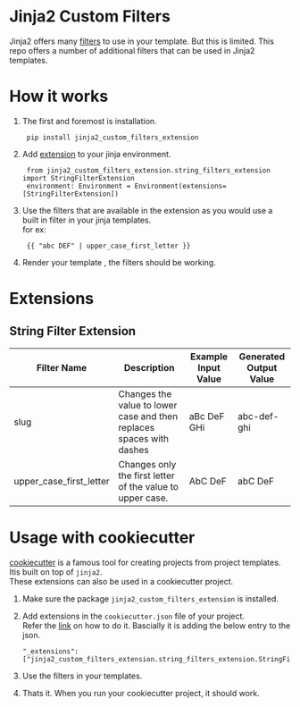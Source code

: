 # Jinja2 Custom Filters

Jinja2 offers many [filters](https://jinja.palletsprojects.com/en/2.11.x/templates/#list-of-builtin-filters) to use in your template.
But this is limited.
This repo offers a number of additional filters that can be used in Jinja2 templates.


# How it works


1. The first and foremost is installation.  

        pip install jinja2_custom_filters_extension

2. Add [extension](#Extensions) to your jinja environment.  
        
        from jinja2_custom_filters_extension.string_filters_extension import StringFilterExtension
        environment: Environment = Environment(extensions=[StringFilterExtension])
        
3. Use the filters that are available in the extension as you would use a built in  filter in your jinja templates.  
    for ex:  
    
        {{ "abc DEF" | upper_case_first_letter }}
        
4. Render your template , the filters should be working.

# Extensions

## String Filter Extension

| Filter Name             | Description                                                          | Example Input Value | Generated Output Value |
|-------------------------|----------------------------------------------------------------------|---------------------|------------------------|
| slug                    | Changes the value to lower case and then replaces spaces with dashes | aBc DeF GHi         | abc-def-ghi            |
| upper_case_first_letter | Changes only the first letter of the value to upper case.            | AbC DeF             | abC DeF                |


# Usage with cookiecutter

[cookiecutter](https://cookiecutter.readthedocs.io/en/1.7.2/index.html) is a famous tool for creating projects from project templates.  
Itis built on top of `jinja2`.  
These extensions can also be used in a cookiecutter project. 

1. Make sure the package `jinja2_custom_filters_extension` is installed.
2. Add extensions in the `cookiecutter.json` file of your project.  
   Refer the [link](https://cookiecutter.readthedocs.io/en/1.7.2/advanced/template_extensions.html) on how to do it.
   Bascially it is adding the below entry to the json.
   
       "_extensions": ["jinja2_custom_filters_extension.string_filters_extension.StringFilterExtension"]
3. Use the filters in your templates. 
4. Thats it. When you run your cookiecutter project, it should work.
   

 


